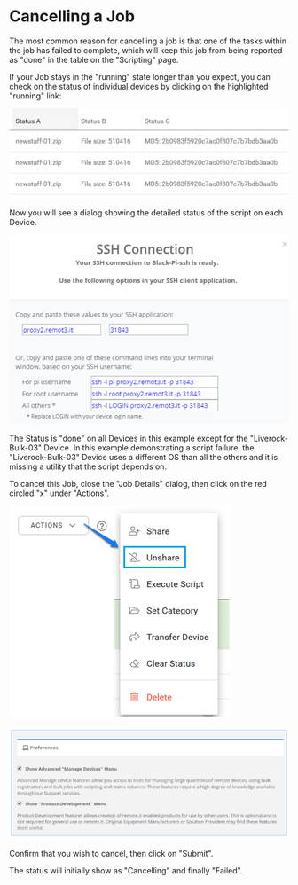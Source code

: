 # Cancelling a Job

The most common reason for cancelling a job is that one of the tasks within the job has failed to complete, which will keep this job from being reported as "done" in the table on the "Scripting" page.

If your Job stays in the "running" state longer than you expect, you can check on the status of individual devices by clicking on the highlighted "running" link:

![](../../.gitbook/assets/image%20%28160%29.png)

Now you will see a dialog showing the detailed status of the script on each Device.

![](../../.gitbook/assets/image%20%28105%29.png)

The Status is "done" on all Devices in this example except for the "Liverock-Bulk-03" Device.  In this example demonstrating a script failure, the "Liverock-Bulk-03" Device uses a different OS than all the others and it is missing a utility that the script depends on.

To cancel this Job, close the "Job Details" dialog, then click on the red circled "x" under "Actions".

![](../../.gitbook/assets/image%20%2821%29.png)

![](../../.gitbook/assets/image%20%28285%29.png)

Confirm that you wish to cancel, then click on "Submit".

The status will initially show as "Cancelling" and finally "Failed".

